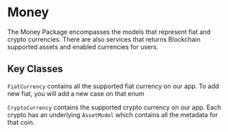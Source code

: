 # Money

The Money Package encompasses the models that represent fiat and crypto currencies. There are also services that returns Blockchain supported assets and enabled currencies for users.

## Key Classes

`FiatCurrency` contains all the supported fiat currency on our app. To add new fiat, you will add a new case on that enum

`CryptoCurrency` contains the supported crypto currency on our app. Each crypto has an underlying `AssetModel` which contains all the metadata for that coin.
